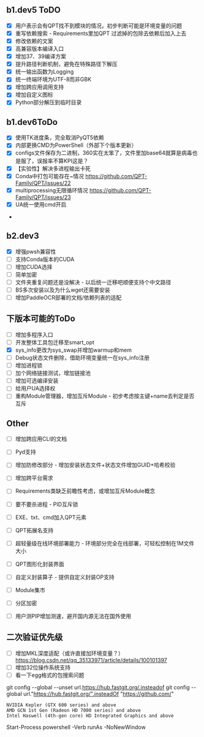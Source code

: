 ## b1.dev5 ToDO
- [x] 用户表示会有QPT找不到模块的情况，初步判断可能是环境变量的问题
- [x] 重写依赖搜索 - Requirements里加QPT 过滤掉的包除去依赖后加入上去
- [x] 修改依赖的文案
- [x] 高兼容版本编译入口
- [x] 增加37、39编译方案
- [x] 提升路径判断机制，避免在特殊路径下解压
- [x] 统一输出函数为Logging
- [x] 统一终端环境为UTF-8而非GBK
- [x] 增加跨应用调用支持
- [x] 增加自定义图标
- [x] Python部分解压到临时目录
## b1.dev6ToDo
- [x] 使用TK进度条，完全取消PyQT5依赖
- [x] 内部更换CMD为PowerShell（外部下个版本更新）
- [x] configs文件保存为二进制，360实在太笨了，文件里加base64就算是病毒也是服了，误报率不算KPI这是？
- [x] 【实验性】解决多进程输出卡死
- [x] Conda中打包可能存在~情况 https://github.com/QPT-Family/QPT/issues/22
- [x] multiprocessing无限循环情况 https://github.com/QPT-Family/QPT/issues/23
- [x] UA统一使用cmd开启
- 
## b2.dev3
- [x] 增强pwsh兼容性
- [ ] 支持Conda版本的CUDA
- [ ] 增加CUDA选择
- [ ] 简单加密
- [ ] 文件夹重复问题还是没解决 - 以后统一迁移吧顺便支持个中文路径
- [ ] BS多次安装以及为什么wget还需要安装
- [ ] 增加PaddleOCR部署的文档/依赖列表的适配

## 下版本可能的ToDo
- [ ] 增加多程序入口
- [ ] 开发整体工具包迁移至smart_opt
- [x] sys_info更改为sys_swap并增加warmup和mem
- [ ] Debug状态文件删除，借助环境变量统一在sys_info注册
- [ ] 增加进程锁
- [ ] 加个网络链接测试，增加链接池
- [ ] 增加可选编译安装
- [ ] 给用户UA选择权
- [ ] 重构Module管理器，增加互斥Module - 初步考虑按主键+name去判定是否互斥
## Other
- [ ] 增加跨应用CLI的文档
- [ ] Pyd支持
- [ ] 增加防修改部分 - 增加安装状态文件+状态文件增加GUID+哈希校验
- [ ] 增加跨平台需求
- [ ] Requirements类缺乏前瞻性考虑，或增加互斥Module概念
- [ ] 要不要杀进程 - PID互斥锁
- [ ] EXE、txt、cmd加入QPT元素
- [ ] QPT拓展名支持
- [ ] 超轻量级在线环境部署能力 - 环境部分完全在线部署，可轻松控制在1M文件大小
- [ ] QPT图形化封装界面
- [ ] 自定义封装算子 - 提供自定义封装OP支持
- [ ] Module集市
- [ ] 分区加密

- [ ] 用户测PIP增加测速，避开国内源无法在国外使用

## 二次验证优先级
- [ ] 增加MKL深度适配（或许直接加环境变量？） https://blog.csdn.net/qq_35133971/article/details/100101397
- [ ] 增加32位操作系统支持
- [ ] 看一下egg格式的包搜索问题

git config --global --unset url.https://hub.fastgit.org/.insteadof
git config --global url."https://hub.fastgit.org/".insteadOf "https://github.com/"

    NVIDIA Kepler (GTX 600 series) and above
    AMD GCN 1st Gen (Radeon HD 7000 series) and above
    Intel Haswell (4th-gen core) HD Integrated Graphics and above

Start-Process powershell -Verb runAs -NoNewWindow
